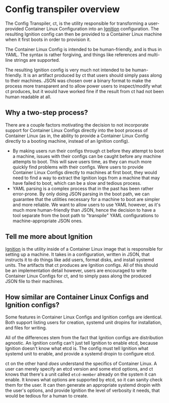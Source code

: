 # Config transpiler overview

The Config Transpiler, ct, is the utility responsible for transforming a user-provided Container Linux Configuration into an [Ignition][ignition] configuration. The resulting Ignition config can then be provided to a Container Linux machine when it first boots in order to provision it.

The Container Linux Config is intended to be human-friendly, and is thus in YAML. The syntax is rather forgiving, and things like references and multi-line strings are supported.

The resulting Ignition config is very much not intended to be human-friendly. It is an artifact produced by ct that users should simply pass along to their machines. JSON was chosen over a binary format to make the process more transparent and to allow power users to inspect/modify what ct produces, but it would have worked fine if the result from ct had not been human readable at all.

[ignition]: https://github.com/coreos/ignition

## Why a two-step process?

There are a couple factors motivating the decision to not incorporate support for Container Linux Configs directly into the boot process of Container Linux (as in, the ability to provide a Container Linux Config directly to a booting machine, instead of an Ignition config).

- By making users run their configs through ct before they attempt to boot a machine, issues with their configs can be caught before any machine attempts to boot. This will save users time, as they can much more quickly find problems with their configs. Were users to provide Container Linux Configs directly to machines at first boot, they would need to find a way to extract the Ignition logs from a machine that may have failed to boot, which can be a slow and tedious process.
- YAML parsing is a complex process that in the past has been rather error-prone. By only doing JSON parsing in the boot path, we can guarantee that the utilities necessary for a machine to boot are simpler and more reliable. We want to allow users to use YAML however, as it's much more human-friendly than JSON, hence the decision to have a tool separate from the boot path to "transpile" YAML configurations to machine-appropriate JSON ones.

## Tell me more about Ignition

[Ignition][ignition] is the utility inside of a Container Linux image that is responsible for setting up a machine. It takes in a configuration, written in JSON, that instructs it to do things like add users, format disks, and install systemd units. The artifacts that ct produces are Ignition configs. All of this should be an implementation detail however, users are encouraged to write Container Linux Configs for ct, and to simply pass along the produced JSON file to their machines.

## How similar are Container Linux Configs and Ignition configs?

Some features in Container Linux Configs and Ignition configs are identical.  Both support listing users for creation, systemd unit dropins for installation, and files for writing.

All of the differences stem from the fact that Ignition configs are distribution agnostic. An Ignition config can't just tell Ignition to enable etcd, because Ignition doesn't know what etcd is. The config must tell Ignition what systemd unit to enable, and provide a systemd dropin to configure etcd.

ct on the other hand _does_ understand the specifics of Container Linux. A user can merely specify an etcd version and some etcd options, and ct knows that there's a unit called `etcd-member` already on the system it can enable. It knows what options are supported by etcd, so it can sanity check them for the user. It can then generate an appropriate systemd dropin with the user's options, and provide Ignition the level of verbosity it needs, that would be tedious for a human to create.
